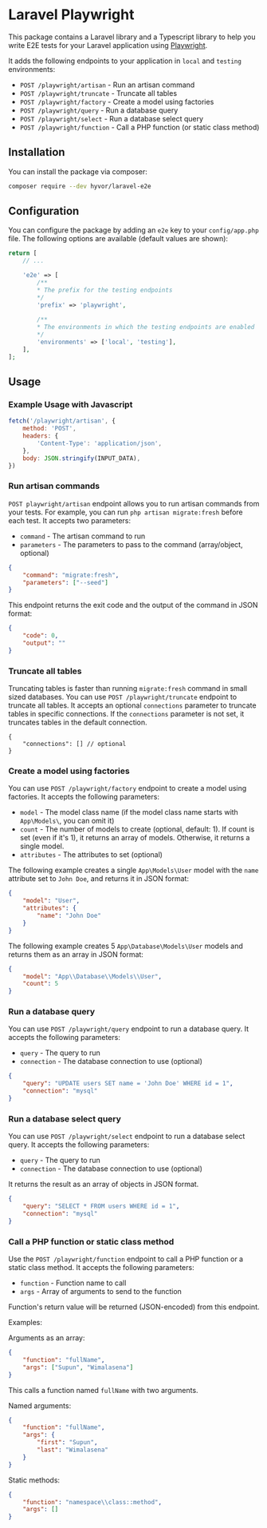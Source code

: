 # Laravel Playwright

This package contains a Laravel library and a Typescript library to help you write E2E tests for your Laravel application using [Playwright](https://playwright.dev/).

It adds the following endpoints to your application in `local` and `testing` environments:

* `POST /playwright/artisan` - Run an artisan command
* `POST /playwright/truncate` - Truncate all tables
* `POST /playwright/factory` - Create a model using factories
* `POST /playwright/query` - Run a database query
* `POST /playwright/select` - Run a database select query
* `POST /playwright/function` - Call a PHP function (or static class method)

## Installation

You can install the package via composer:

```bash
composer require --dev hyvor/laravel-e2e
```

## Configuration

You can configure the package by adding an `e2e` key to your `config/app.php` file. The following options are available (default values are shown):

```php
return [
    // ...

    'e2e' => [
        /**
        * The prefix for the testing endpoints
        */
        'prefix' => 'playwright',
        
        /**
        * The environments in which the testing endpoints are enabled
        */
        'environments' => ['local', 'testing'],
    ],
];
```

## Usage

### Example Usage with Javascript

```js
fetch('/playwright/artisan', {
    method: 'POST',
    headers: {
        'Content-Type': 'application/json',
    },
    body: JSON.stringify(INPUT_DATA),
})
```

### Run artisan commands

`POST playwright/artisan` endpoint allows you to run artisan commands from your tests. For example, you can run `php artisan migrate:fresh` before each test. It accepts two parameters:

- `command` - The artisan command to run
- `parameters` - The parameters to pass to the command (array/object, optional)

```json
{
    "command": "migrate:fresh",
    "parameters": ["--seed"]
}
```

This endpoint returns the exit code and the output of the command in JSON format:

```json
{
    "code": 0,
    "output": ""
}
```

### Truncate all tables

Truncating tables is faster than running `migrate:fresh` command in small sized databases. You can use `POST /playwright/truncate` endpoint to truncate all tables. It accepts an optional `connections` parameter to truncate tables in specific connections. If the `connections` parameter is not set, it truncates tables in the default connection.

```jsonc
{
    "connections": [] // optional
}
```

### Create a model using factories

You can use `POST /playwright/factory` endpoint to create a model using factories. It accepts the following parameters:

- `model` - The model class name (if the model class name starts with `App\Models\`, you can omit it)
- `count` - The number of models to create (optional, default: 1). If count is set (even if it's 1), it returns an array of models. Otherwise, it returns a single model.
- `attributes` - The attributes to set (optional)

The following example creates a single `App\Models\User` model with the `name` attribute set to `John Doe`, and returns it in JSON format:

```json
{
    "model": "User",
    "attributes": {
        "name": "John Doe"
    }
}
```

The following example creates 5 `App\Database\Models\User` models and returns them as an array in JSON format:

```json
{
    "model": "App\\Database\\Models\\User",
    "count": 5
}
```

### Run a database query

You can use `POST /playwright/query` endpoint to run a database query. It accepts the following parameters:

- `query` - The query to run
- `connection` - The database connection to use (optional)

```json
{
    "query": "UPDATE users SET name = 'John Doe' WHERE id = 1",
    "connection": "mysql"
}
```

### Run a database select query

You can use `POST /playwright/select` endpoint to run a database select query. It accepts the following parameters:

- `query` - The query to run
- `connection` - The database connection to use (optional)

It returns the result as an array of objects in JSON format.

```json
{
    "query": "SELECT * FROM users WHERE id = 1",
    "connection": "mysql"
}
```

### Call a PHP function or static class method

Use the `POST /playwright/function` endpoint to call a PHP function or a static class method. It accepts the following parameters:

- `function` - Function name to call
- `args` - Array of arguments to send to the function

Function's return value will be returned (JSON-encoded) from this endpoint.

Examples:

Arguments as an array:

```json
{
    "function": "fullName",
    "args": ["Supun", "Wimalasena"]
}
```

This calls a function named `fullName` with two arguments.

Named arguments:

```json
{
    "function": "fullName",
    "args": {
        "first": "Supun",
        "last": "Wimalasena"
    }
}
```

Static methods:

```json
{
    "function": "namespace\\class::method",
    "args": []
}
```